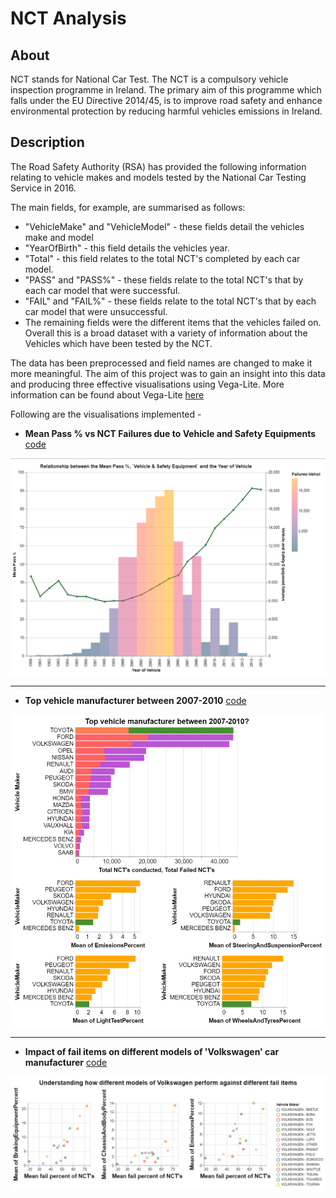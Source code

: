 # NCT Analysis

## About

NCT stands for National Car Test. The NCT is a compulsory vehicle inspection programme in Ireland. The primary aim of this programme which falls under the EU Directive 2014/45, is to improve road safety and enhance environmental protection by reducing harmful vehicles emissions in Ireland.

## Description

The Road Safety Authority (RSA) has provided the following information relating to vehicle makes and models tested by the National Car Testing Service in 2016. 

The main fields, for example, are summarised as follows:
- "VehicleMake" and "VehicleModel" - these fields detail the vehicles make and model
- "YearOfBirth" - this field details the vehicles year.
- "Total" - this field relates to the total NCT's completed by each car model.
- "PASS" and "PASS%" - these fields relate to the total NCT's that by each car model that were successful.
- "FAIL" and "FAIL%" - these fields relate to the total NCT's that by each car model that were unsuccessful.
- The remaining fields were the different items that the vehicles failed on.
Overall this is a broad dataset with a variety of information about the Vehicles which have been tested by the NCT.

The data has been preprocessed and field names are changed to make it more meaningful.
The aim of this project was to gain an insight into this data and producing three effective visualisations using Vega-Lite. More information can be found about Vega-Lite [here](https://vega.github.io/vega-lite/)

Following are the visualisations implemented -

* **Mean Pass % vs NCT Failures due to Vehicle and Safety Equipments** [code](/code/vega_spec/Vis1.json.vg)

__![Image1](/output/vis1.png)__

------

* **Top vehicle manufacturer between 2007-2010** [code](/code/vega_spec/Vis2.json.vg)

__![Image2](/output/vis2.png)__

------

* **Impact of fail items on different models of 'Volkswagen' car manufacturer** [code](/code/vega_spec/Vis3.json.vg)

__![Image3](/output/vis3.png)__